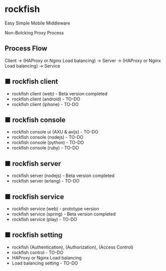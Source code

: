 # rockfish

   Easy Simple Mobile Middleware

   Non-Bolcking Proxy Process

## Process Flow
   Client -> (HAProxy or Nginx Load balancing) ->
   Server -> (HAProxy or Nginx Load balancing) ->
   Service

## ■ rockfish client
   * rockfish client (web) - Beta version completed
   * rockfish client (android) - TO-DO
   * rockfish client (iphone) - TO-DO
   
## ■ rockfish console
   * rockfish console ui (AXU & axijs) - TO-DO   
   * rockfish console (nodejs) - TO-DO   
   * rockfish console (python) - TO-DO   
   * rockfish console (ruby) - TO-DO

## ■ rockfish server
   * rockfish server (nodejs) - Beta version completed
   * rockfish server (erlang) - TO-DO
   
## ■ rockfish service
   * rockfish service (web) - prototype version
   * rockfish service (spring) - Beta version completed
   * rockfish service (play) - TO-DO

## ■ rockfish setting   
   * rockfish (Authentication), (Authorization), (Access Control) 
   * rockfish control - TO-DO   
   * HAProxy or Nginx Load balancing 
   * Load balancing setting - TO-DO 
